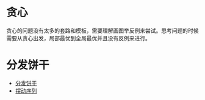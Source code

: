 # 贪心

贪心的问题没有太多的套路和模板，需要理解画图举反例来尝试。思考问题的时候需要从贪心出发，局部最优到全局最优并且没有反例来进行。

# 分发饼干

* [分发饼干](./45-分发饼干.md)
* [摆动序列](./376-摆动序列.md)

